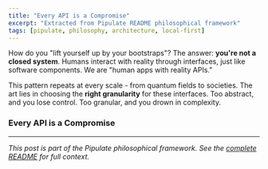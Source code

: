 ```yaml
---
title: "Every API is a Compromise"
excerpt: "Extracted from Pipulate README philosophical framework"
tags: [pipulate, philosophy, architecture, local-first]
---
```


How do you "lift yourself up by your bootstraps"? The answer: **you're not a closed system**. Humans interact with reality through interfaces, just like software components. We are "human apps with reality APIs."

This pattern repeats at every scale - from quantum fields to societies. The art lies in choosing the **right granularity** for these interfaces. Too abstract, and you lose control. Too granular, and you drown in complexity.

### Every API is a Compromise

---

*This post is part of the Pipulate philosophical framework. See the [complete README](https://github.com/miklevin/pipulate) for full context.*
